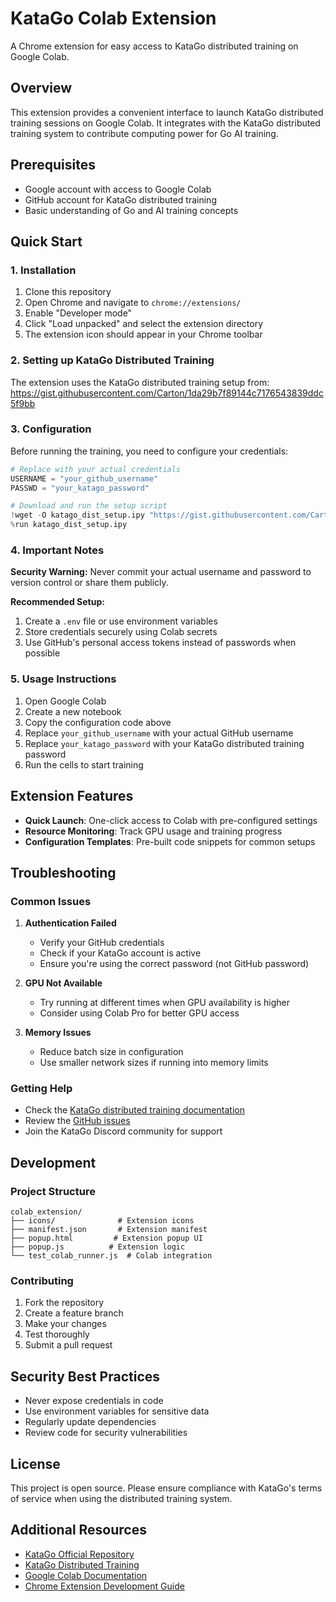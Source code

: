 # KataGo Colab Extension

A Chrome extension for easy access to KataGo distributed training on Google Colab.

## Overview

This extension provides a convenient interface to launch KataGo distributed training sessions on Google Colab. It integrates with the KataGo distributed training system to contribute computing power for Go AI training.

## Prerequisites

- Google account with access to Google Colab
- GitHub account for KataGo distributed training
- Basic understanding of Go and AI training concepts

## Quick Start

### 1. Installation

1. Clone this repository
2. Open Chrome and navigate to `chrome://extensions/`
3. Enable "Developer mode"
4. Click "Load unpacked" and select the extension directory
5. The extension icon should appear in your Chrome toolbar

### 2. Setting up KataGo Distributed Training

The extension uses the KataGo distributed training setup from:
https://gist.githubusercontent.com/Carton/1da29b7f89144c7176543839ddc5f9bb

### 3. Configuration

Before running the training, you need to configure your credentials:

```python
# Replace with your actual credentials
USERNAME = "your_github_username"
PASSWD = "your_katago_password"

# Download and run the setup script
!wget -O katago_dist_setup.ipy "https://gist.githubusercontent.com/Carton/1da29b7f89144c7176543839ddc5f9bb/raw/katago_dist_setup.ipy"
%run katago_dist_setup.ipy
```

### 4. Important Notes

**Security Warning:** Never commit your actual username and password to version control or share them publicly.

**Recommended Setup:**
1. Create a `.env` file or use environment variables
2. Store credentials securely using Colab secrets
3. Use GitHub's personal access tokens instead of passwords when possible

### 5. Usage Instructions

1. Open Google Colab
2. Create a new notebook
3. Copy the configuration code above
4. Replace `your_github_username` with your actual GitHub username
5. Replace `your_katago_password` with your KataGo distributed training password
6. Run the cells to start training

## Extension Features

- **Quick Launch**: One-click access to Colab with pre-configured settings
- **Resource Monitoring**: Track GPU usage and training progress
- **Configuration Templates**: Pre-built code snippets for common setups

## Troubleshooting

### Common Issues

1. **Authentication Failed**
   - Verify your GitHub credentials
   - Check if your KataGo account is active
   - Ensure you're using the correct password (not GitHub password)

2. **GPU Not Available**
   - Try running at different times when GPU availability is higher
   - Consider using Colab Pro for better GPU access

3. **Memory Issues**
   - Reduce batch size in configuration
   - Use smaller network sizes if running into memory limits

### Getting Help

- Check the [KataGo distributed training documentation](https://katagotraining.org/)
- Review the [GitHub issues](https://github.com/lightvector/KataGo/issues)
- Join the KataGo Discord community for support

## Development

### Project Structure

```
colab_extension/
├── icons/              # Extension icons
├── manifest.json       # Extension manifest
├── popup.html         # Extension popup UI
├── popup.js          # Extension logic
└── test_colab_runner.js  # Colab integration
```

### Contributing

1. Fork the repository
2. Create a feature branch
3. Make your changes
4. Test thoroughly
5. Submit a pull request

## Security Best Practices

- Never expose credentials in code
- Use environment variables for sensitive data
- Regularly update dependencies
- Review code for security vulnerabilities

## License

This project is open source. Please ensure compliance with KataGo's terms of service when using the distributed training system.

## Additional Resources

- [KataGo Official Repository](https://github.com/lightvector/KataGo)
- [KataGo Distributed Training](https://katagotraining.org/)
- [Google Colab Documentation](https://colab.research.google.com/)
- [Chrome Extension Development Guide](https://developer.chrome.com/docs/extensions/) 